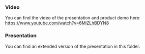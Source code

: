 ### Video ###

You can find the video of the presentation and product demo here: https://www.youtube.com/watch?v=6MiZLhBDYN8

### Presentation ###

You can find an extended version of the presentation in this folder.